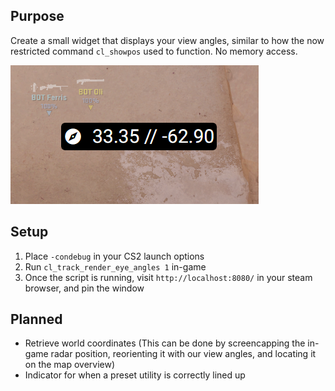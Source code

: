 ## Purpose
Create a small widget that displays your view angles, similar to how the now restricted command `cl_showpos` used to function. No memory access.

![img.png](img.png)

## Setup
1. Place `-condebug` in your CS2 launch options
2. Run `cl_track_render_eye_angles 1` in-game
3. Once the script is running, visit `http://localhost:8080/` in your steam browser, and pin the window

## Planned
- Retrieve world coordinates (This can be done by screencapping the in-game radar position, reorienting it with our view angles, and locating it on the map overview)
- Indicator for when a preset utility is correctly lined up